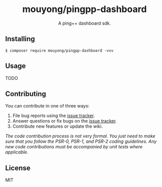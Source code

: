 <h1 align="center"> mouyong/pingpp-dashboard </h1>

<p align="center"> A ping++ dashboard sdk.</p>


## Installing

```shell
$ composer require mouyong/pingpp-dashboard -vvv
```

## Usage

TODO

## Contributing

You can contribute in one of three ways:

1. File bug reports using the [issue tracker](https://github.com/mouyong/pingpp-dashboard/issues).
2. Answer questions or fix bugs on the [issue tracker](https://github.com/mouyong/pingpp-dashboard/issues).
3. Contribute new features or update the wiki.

_The code contribution process is not very formal. You just need to make sure that you follow the PSR-0, PSR-1, and PSR-2 coding guidelines. Any new code contributions must be accompanied by unit tests where applicable._

## License

MIT